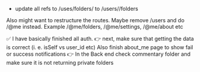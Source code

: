 -  update all refs to /uses/folders/ to /users/<id>/folders

Also might want to restructure the routes. Maybe remove /users and do /@me instead. Example /@me/folders, /@me/settings, /@me/about etc

✅ I have basically finished all auth.
👉 next, make sure that getting the data is correct (i. e. isSelf vs user_id etc)
Also finish about_me page to show fail or success notifications
👉 In the Back end check commentary folder and make sure it is not returning private folders
